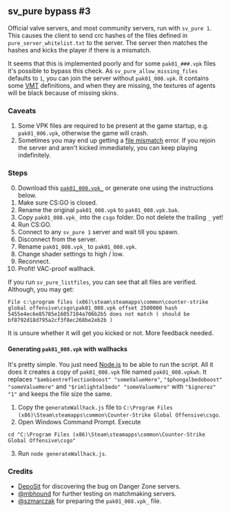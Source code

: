 ## sv\_pure bypass \#3

Official valve servers, and most community servers, run with `sv_pure 1`. This causes the client to send crc hashes of the files defined in `pure_server_whitelist.txt` to the server. The server then matches the hashes and kicks the player if there is a mismatch.

It seems that this is implemented poorly and for some `pak01_###.vpk` files it's possible to bypass this check.  As `sv_pure_allow_missing_files ` defaults to `1`, you can join the server without `pak01_008.vpk`. It contains some [VMT](https://developer.valvesoftware.com/wiki/Material) definitions, and when they are missing, the textures of agents will be black because of missing skins.

### Caveats

1. Some VPK files are required to be present at the game startup, e.g. `pak01_006.vpk`, otherwise the game will crash.
2. Sometimes you may end up getting a [file mismatch](https://support.steampowered.com/kb_article.php?ref=8285-YOAZ-6049) error. If you rejoin the server and aren't kicked immediately, you can keep playing indefinitely.

### Steps

0. Download this [`pak01_008.vpk_`](https://gofile.io/d/CkZmXs) or generate one using the instructions below.
1. Make sure CS:GO is closed.
2. Rename the original `pak01_008.vpk` to `pak01_008.vpk.bak`.
3. Copy `pak01_008.vpk_` into the `csgo` folder. Do not delete the trailing `_` yet!
4. Run CS:GO.
5. Connect to any `sv_pure 1` server and wait till you spawn.
6. Disconnect from the server.
7. Rename `pak01_008.vpk_` to `pak01_008.vpk`.
8. Change shader settings to high / low.
9. Reconnect.
10. Profit! VAC-proof wallhack.

If you run `sv_pure_listfiles`, you can see that all files are verified. Although, you may get:

```
File c:\program files (x86)\steam\steamapps\common\counter-strike global offensive\csgo\pak01_008.vpk offset 2500000 hash 5455e4ec6e85785e16057104a706b2b5 does not match ( should be bf8792d18d795a2cf3f8ec268be2eb2b )
```

It is unsure whether it will get you kicked or not. More feedback needed.

#### Generating `pak01_008.vpk` with wallhacks

It's pretty simple. You just need [Node.js](https://nodejs.org/en/download/current/) to be able to run the script. All it does it creates a copy of `pak01_008.vpk` file named `pak01_008.vpkwh`. It replaces `"$ambientreflectionboost" "someValueHere"`, `"$phongalbedoboost" "someValueHere"` and `"$rimlightalbedo" "someValueHere"` with `"$ignorez" "1"` and keeps the file size the same.

1. Copy the `generateWallhack.js` file to `C:\Program Files (x86)\Steam\steamapps\common\Counter-Strike Global Offensive\csgo`.
2. Open Windows Command Prompt. Execute
```
cd "C:\Program Files (x86)\Steam\steamapps\common\Counter-Strike Global Offensive\csgo"
```
3. Run `node generateWallhack.js`.

### Credits

* [DepoSit](https://www.youtube.com/watch?v=aL2rQzhFTn4) for discovering the bug on Danger Zone servers.
* [@mbhound](https://github.com/mbhound) for further testing on matchmaking servers.
* [@szmarczak](https://github.com/szmarczak) for preparing the `pak01_008.vpk_` file.
